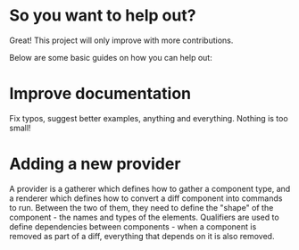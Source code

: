 # So you want to help out?

Great! This project will only improve with more contributions.

Below are some basic guides on how you can help out:

# Improve documentation

Fix typos, suggest better examples, anything and everything.
Nothing is too small!

# Adding a new provider

A provider is a gatherer which defines how to gather a component type, and a renderer which defines how to convert a diff component into commands to run.
Between the two of them, they need to define the "shape" of the component - the names and types of the elements.
Qualifiers are used to define dependencies between components - when a component is removed as part of a diff, everything that depends on it is also removed.
